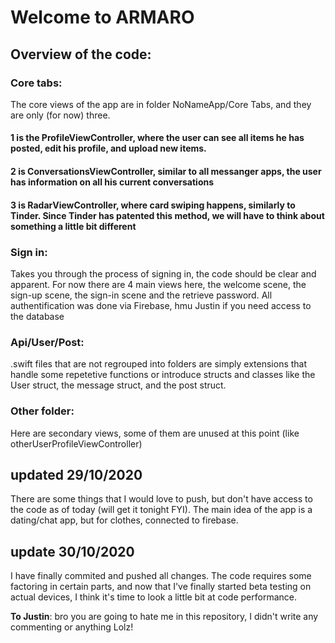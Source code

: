 Welcome to ARMARO
=================

## Overview of the code:
### Core tabs:
The core views of the app are in folder NoNameApp/Core Tabs, and they are only (for now) three. 
#### 1 is the ProfileViewController, where the user can see all items he has posted, edit his profile, and upload new items.
#### 2 is ConversationsViewController, similar to all messanger apps, the user has information on all his current conversations
#### 3 is RadarViewController, where card swiping happens, similarly to Tinder. Since Tinder has patented this method, we will have to think about something a little bit different

### Sign in:
Takes you through the process of signing in, the code should be clear and apparent. For now there are 4 main views here, the welcome scene, the sign-up scene, the sign-in scene and the retrieve password. All authentification was done via Firebase, hmu Justin if you need access to the database

### Api/User/Post:
.swift files that are not regrouped into folders are simply extensions that handle some repetetive functions or introduce structs and classes like the User struct, the message struct, and the post struct.

### Other folder:
Here are secondary views, some of them are unused at this point (like otherUserProfileViewController)




updated 29/10/2020
------------------

There are some things that I would love to push, but don't have access to the code as of today (will get it tonight FYI). 
The main idea of the app is a dating/chat app, but for clothes, connected to firebase.

update 30/10/2020
-----------------

I have finally commited and pushed all changes. The code requires some factoring in certain parts, and now that I've finally started beta testing on actual devices, I think it's time to look a little bit at code performance. 

**To Justin**: bro you are going to hate me in this repository, I didn't write any commenting or anything Lolz!
